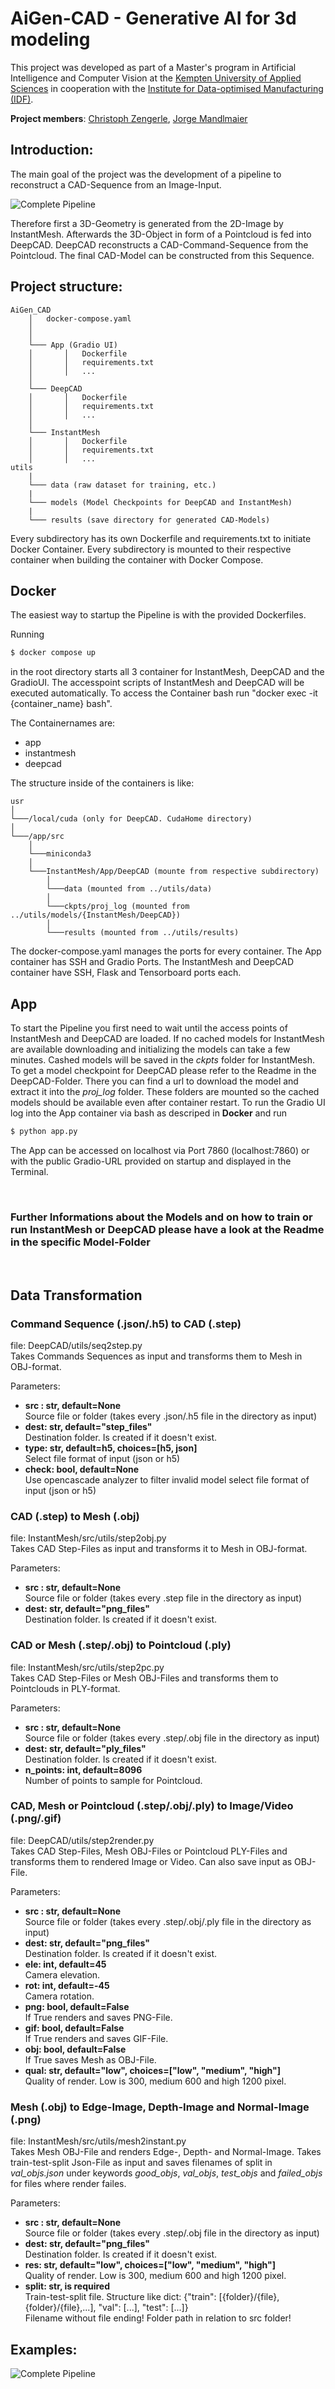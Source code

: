 # AiGen-CAD - Generative AI for 3d modeling

This project was developed as part of a Master's program in Artificial Intelligence and Computer Vision at the [Kempten University of Applied Sciences](https://www.hs-kempten.de/en/) in cooperation with the [Institute for Data-optimised Manufacturing (IDF)](https://www.hs-kempten.de/en/research/research-institutes/institute-for-data-optimized-manufacturing-idf).

**Project members**: [Christoph Zengerle](https://github.com/christophzengerle), [Jorge Mandlmaier](https://github.com/huber-jr)

## Introduction:

The main goal of the project was the development of a pipeline to reconstruct a CAD-Sequence from an Image-Input.

![Complete Pipeline](./.assets/pipeline.png)

Therefore first a 3D-Geometry is generated from the 2D-Image by InstantMesh. Afterwards the 3D-Object in form of a Pointcloud is fed into DeepCAD. DeepCAD reconstructs a CAD-Command-Sequence from the Pointcloud. The final CAD-Model can be constructed from this Sequence.

## Project structure:

```
AiGen_CAD
    │   docker-compose.yaml
    │
    │
    └─── App (Gradio UI)
    │       │   Dockerfile
    │       │   requirements.txt
    │       │   ...
    │
    └─── DeepCAD
    │       │   Dockerfile
    │       │   requirements.txt
    │       │   ...
    │
    └─── InstantMesh
    │       │   Dockerfile
    │       │   requirements.txt
    │       │   ...
utils
    |
    └─── data (raw dataset for training, etc.)
    |
    └─── models (Model Checkpoints for DeepCAD and InstantMesh)
    |
    └─── results (save directory for generated CAD-Models)
```

Every subdirectory has its own Dockerfile and requirements.txt to initiate Docker Container.
Every subdirectory is mounted to their respective container when building the container with Docker Compose.

## Docker

The easiest way to startup the Pipeline is with the provided Dockerfiles.

Running

```bash
$ docker compose up
```

in the root directory starts all 3 container for InstantMesh, DeepCAD and the GradioUI.
The accesspoint scripts of InstantMesh and DeepCAD will be executed automatically.
To access the Container bash run "docker exec -it {container_name} bash".

The Containernames are:

- app
- instantmesh
- deepcad

The structure inside of the containers is like:

```
usr
│
└───/local/cuda (only for DeepCAD. CudaHome directory)
│
└───/app/src
    │
    └───miniconda3
    │
    └───InstantMesh/App/DeepCAD (mounte from respective subdirectory)
        │
        └───data (mounted from ../utils/data)
        │
        └───ckpts/proj_log (mounted from ../utils/models/{InstantMesh/DeepCAD})
        │
        └───results (mounted from ../utils/results)
```

The docker-compose.yaml manages the ports for every container. The App container has SSH and Gradio Ports.
The InstantMesh and DeepCAD container have SSH, Flask and Tensorboard ports each.

## App

To start the Pipeline you first need to wait until the access points of InstantMesh and DeepCAD are loaded.
If no cached models for InstantMesh are available downloading and initializing the models can take a few minutes.
Cashed models will be saved in the _ckpts_ folder for InstantMesh. To get a model checkpoint for DeepCAD please refer to the Readme in the DeepCAD-Folder. There you can find a url to download the model and extract it into the _proj_log_ folder.
These folders are mounted so the cached models should be available even after container restart.
To run the Gradio UI log into the App container via bash as descriped in **Docker** and run

```bash
$ python app.py
```

The App can be accessed on localhost via Port 7860 (localhost:7860) or with the public Gradio-URL provided on startup and displayed in the Terminal.

<br>

### **Further Informations about the Models and on how to train or run InstantMesh or DeepCAD please have a look at the Readme in the specific Model-Folder**

<br>

## Data Transformation

### Command Sequence (.json/.h5) to CAD (.step)

file: DeepCAD/utils/seq2step.py  
Takes Commands Sequences as input and transforms them to Mesh in OBJ-format.

Parameters:

- **src : str, default=None**  
  Source file or folder (takes every .json/.h5 file in the directory as input)
- **dest: str, default="step_files"**  
  Destination folder. Is created if it doesn't exist.
- **type: str, default=h5, choices=[h5, json]**  
  Select file format of input (json or h5)
- **check: bool, default=None**  
  Use opencascade analyzer to filter invalid model
  select file format of input (json or h5)

### CAD (.step) to Mesh (.obj)

file: InstantMesh/src/utils/step2obj.py  
Takes CAD Step-Files as input and transforms it to Mesh in OBJ-format.

Parameters:

- **src : str, default=None**  
  Source file or folder (takes every .step file in the directory as input)
- **dest: str, default="png_files"**  
  Destination folder. Is created if it doesn't exist.

### CAD or Mesh (.step/.obj) to Pointcloud (.ply)

file: InstantMesh/src/utils/step2pc.py  
Takes CAD Step-Files or Mesh OBJ-Files and transforms them to Pointclouds in PLY-format.

Parameters:

- **src : str, default=None**  
  Source file or folder (takes every .step/.obj file in the directory as input)
- **dest: str, default="ply_files"**  
  Destination folder. Is created if it doesn't exist.
- **n_points: int, default=8096**  
  Number of points to sample for Pointcloud.

### CAD, Mesh or Pointcloud (.step/.obj/.ply) to Image/Video (.png/.gif)

file: DeepCAD/utils/step2render.py  
Takes CAD Step-Files, Mesh OBJ-Files or Pointcloud PLY-Files and transforms them to rendered Image or Video. Can also save input as OBJ-File.

Parameters:

- **src : str, default=None**  
  Source file or folder (takes every .step/.obj/.ply file in the directory as input)
- **dest: str, default="png_files"**  
  Destination folder. Is created if it doesn't exist.
- **ele: int, default=45**  
  Camera elevation.
- **rot: int, default=-45**  
  Camera rotation.
- **png: bool, default=False**  
  If True renders and saves PNG-File.
- **gif: bool, default=False**  
  If True renders and saves GIF-File.
- **obj: bool, default=False**  
  If True saves Mesh as OBJ-File.
- **qual: str, default="low", choices=["low", "medium", "high"]**  
  Quality of render. Low is 300, medium 600 and high 1200 pixel.

### Mesh (.obj) to Edge-Image, Depth-Image and Normal-Image (.png)

file: InstantMesh/src/utils/mesh2instant.py  
Takes Mesh OBJ-File and renders Edge-, Depth- and Normal-Image.
Takes train-test-split Json-File as input and saves filenames of split in
_val_objs.json_ under keywords _good_objs_, _val_objs_, _test_objs_ and _failed_objs_ for files where render failes.

Parameters:

- **src : str, default=None**  
  Source file or folder (takes every .step/.obj file in the directory as input)
- **dest: str, default="png_files"**  
  Destination folder. Is created if it doesn't exist.
- **res: str, default="low", choices=["low", "medium", "high"]**  
  Quality of render. Low is 300, medium 600 and high 1200 pixel.
- **split: str, is required**  
  Train-test-split file. Structure like dict: {"train": [{folder}/{file}, {folder}/{file},...], "val": [...], "test": [...]}  
  Filename without file ending! Folder path in relation to src folder!

## Examples:

![Complete Pipeline](./.assets/pipeline_results.png)
